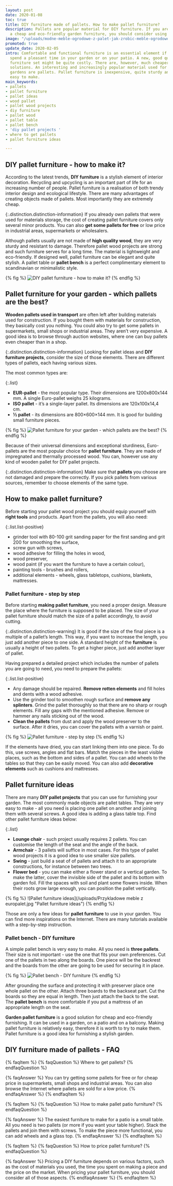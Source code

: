 ```yaml
---
layout: post
date: 2020-01-08
toc: true
title: DIY furniture made of pallets. How to make pallet furniture?
description: Pallets are popular material for DIY furniture. If you are looking for
  a cheap and eco-friendly garden furniture, you should consider using wood pallets.
image: "/uploads/modne-meble-ogrodowe-z-palet-jak-zrobic-meble-ogrodowe-z-palet.jpg"
promoted: true
update_date: 2020-02-05
intro: Comfortable and functional furniture is an essential element if you want to
  spend a pleasant time in your garden or on your patio. A new, good quality garden
  furniture set might be quite costly. There are, however, much cheaper, original
  solutions. An interesting and increasingly popular material used for furnishing
  gardens are pallets. Pallet furniture is inexpensive, quite sturdy and extremely
  easy to make.
main_keywords:
- pallets
- pallet furniture
- pallet ideas
- wood pallet
- pallet wood projects
- diy furniture
- pallet wood
- pallet table
- pallet bench
- 'diy pallet projects '
- where to get pallets
- pallet furniture ideas

---
```

## DIY pallet furniture - how to make it?

According to the latest trends, **DIY furniture** is a stylish element of interior decoration. Recycling and upcycling is an important part of life for an increasing number of people. Pallet furniture is a realisation of both trendy interior design and ecological lifestyle. There are many advantages of creating objects made of pallets. Most importantly they are extremely cheap.

{:.distinction.distinction-information}
If you already own pallets that were used for materials storage, the cost of creating pallet furniture covers only several minor products. You can also **get some pallets for free** or low price in industrial areas, supermarkets or wholesalers.

Although pallets usually are not made of **high quality wood**, they are very sturdy and resistant to damage. Therefore pallet wood projects are strong and such furniture serves for a long time. The material is lightweight and eco-friendly. If designed well, pallet furniture can be elegant and quite stylish. A pallet table or **pallet bench** is a perfect complimentary element to scandinavian or minimalistic style.

{% fig %}
![DIY pallet furniture - how to make it?](/uploads/meble-ogrodowe-z-palet-jak-zrobic-je-samodzielnie.jpg "DIY pallet furnture - how to make it?")
{% endfig %}

## Pallet furniture for your garden - which pallets are the best?

**Wooden pallets used in transport** are often left after building materials used for construction. If you bought them with materials for construction, they basically cost you nothing. You could also try to get some pallets in supermarkets, small shops or industrial areas. They aren’t very expensive. A good idea is to browse through auction websites, where one can buy pallets even cheaper than in a shop.

{:.distinction.distinction-information}
Looking for pallet ideas and **DIY furniture projects**, consider the size of those elements. There are different types of pallets, each having various sizes.

The most common types are:

{:.list}

* **EUR-pallet** - the most popular type. Their dimensions are 1200x800x144 mm. A single Euro-pallet weighs 25 kilograms.
* **ISO pallet** - it’s a single-layer pallet. Its dimensions are 120x100x14,4 cm.
* **½ pallet** - its dimensions are 800×600×144 mm. It is good for building small furniture pieces.

{% fig %}
![Pallet furniture for your garden - which pallets are the best?](/uploads/meble-ogrodowe-z-palet-jakie-palety-wybrac.jpg "Pallet furniture for your garden - which pallets are the best?")
{% endfig %}

Because of their universal dimensions and exceptional sturdiness, Euro-pallets are the most popular choice for **pallet furniture**. They are made of impregnated and thermally processed wood. You can, however use any kind of wooden pallet for DIY pallet projects.

{:.distinction.distinction-information}
Make sure that **pallets** you choose are not damaged and prepare the correctly. If you pick pallets from various sources, remember to choose elements of the same type.

## How to make pallet furniture?

Before starting your pallet wood project you should equip yourself with **right tools** and products. Apart from the pallets, you will also need:

{:.list.list-positive}

* grinder tool with 80-100 grit sanding paper for the first sanding and grit 200 for smoothing the surface,
* screw gun with screws,
* wood adhesive for filling the holes in wood,
* wood preserver,
* wood paint (if you want the furniture to have a certain colour),
* painting tools - brushes and rollers,
* additional elements - wheels, glass tabletops, cushions, blankets, mattresses.

### Pallet furniture - step by step

Before starting **making pallet furniture**, you need a proper design. Measure the place where the furniture is supposed to be placed. The size of your pallet furniture should match the size of a pallet accordingly, to avoid cutting.

{:.distinction.distinction-warning}
It is good if the size of the final piece is a multiple of a pallet’s length. This way, if you want to increase the length, you just add another piece to one side. A standard height of the **furniture** is usually a height of two pallets. To get a higher piece, just add another layer of pallet.

Having prepared a detailed project which includes the number of pallets you are going to need, you need to prepare the pallets:

{:.list.list-positive}

* Any damage should be repaired. **Remove rotten elements** and fill holes and dents with a wood adhesive.
* Use the grinder tool to smoothen rough surface and **remove any splinters**. Grind the pallet thoroughly so that there are no sharp or rough elements. Fill any gaps with the mentioned adhesive. Remove or hammer any nails sticking out of the wood.
* **Clean the pallets** from dust and apply the wood preserver to the surface. After it dries, you can cover the pallets with a varnish or paint.

{% fig %}
![Pallet furniture - step by step](/uploads/meble-ogrodowe-z-palet-krok-po-kroku.jpg "Pallet furniture - step by step")
{% endfig %}

If the elements have dried, you can start linking them into one piece. To do this, use screws, angles and flat bars. Match the pieces in the least visible places, such as the bottom and sides of a pallet. You can add wheels to the tables so that they can be easily moved. You can also add **decorative elements** such as cushions and mattresses.

## Pallet furniture ideas

There are many **DIY pallet projects** that you can use for furnishing your garden. The most commonly made objects are pallet tables. They are very easy to make - all you need is placing one pallet on another and joining them with several screws. A good idea is adding a glass table top. Find other pallet furniture ideas below:

{:.list}

* **Lounge chair** - such project usually requires 2 pallets. You can customise the length of the seat and the angle of the back.
* **Armchair** - 3 pallets will suffice in most cases. For this type of pallet wood projects it is a good idea to use smaller size pallets.
* **Swing** - just build a seat of of pallets and attach it to an appropriate constructions, for instance between two trees.
* **Flower bed** - you can make either a flower stand or a vertical garden. To make the latter, cover the invisible side of the pallet and its bottom with garden foil. Fill the spaces with soil and plant some flowers inside. When their roots grow large enough, you can position the pallet vertically.

{% fig %}
![Pallet furniture ideas](/uploads/Przykladowe meble z europalet.jpg "Pallet furniture ideas")
{% endfig %}

Those are only a few ideas for **pallet furniture** to use in your garden. You can find more inspirations on the Internet. There are many tutorials available with a step-by-step instruction.

### Pallet bench - DIY furniture

A simple pallet bench is very easy to make. All you need is **three pallets**. Their size is not important - use the one that fits your own preferences. Cut one of the pallets in two along the boards. One piece will be the backrest and the boards from the other are going to be used for securing it in place.

{% fig %}
![Pallet bench - DIY furniture](/uploads/kanapa-z-palet-diy.jpg "Pallet bench - DIY furniture")
{% endfig %}

After grounding the surface and protecting it with preserver place one whole pallet on the other. Attach three boards to the backseat part. Cut the boards so they are equal in length. Then just attach the back to the seat. The **pallet bench** is more comfortable if you put a mattress of an appropriate length on the seat.

**Garden pallet furniture** is a good solution for cheap and eco-friendly furnishing. It can be used in a garden, on a patio and on a balcony. Making pallet furniture is relatively easy, therefore it is worth to try to make them. Pallet furniture is a good idea for furnishing a stylish garden.

## DIY furniture made of pallets - FAQ

{% faqItem %}
{% faqQuestion %}
Where to get pallets?
{% endfaqQuestion %}

{% faqAnswer %}
You can try getting some pallets for free or for cheap price in supermarkets, small shops and industrial areas. You can also browse the Internet where pallets are sold for a low price.
{% endfaqAnswer %}
{% endfaqItem %}

{% faqItem %}
{% faqQuestion %}
How to make pallet patio furniture?
{% endfaqQuestion %}

{% faqAnswer %}
The easiest furniture to make for a patio is a small table. All you need is two pallets (or more if you want your table higher). Stack the pallets and join them with screws. To make the piece more functional, you can add wheels and a glass top.
{% endfaqAnswer %}
{% endfaqItem %}

{% faqItem %}
{% faqQuestion %}
How to price pallet furniture?
{% endfaqQuestion %}

{% faqAnswer %}
Pricing a DIY furniture depends on various factors, such as the cost of materials you used, the time you spent on making a piece and the price on the market. When pricing your pallet furniture, you should consider all of those aspects.
{% endfaqAnswer %}
{% endfaqItem %}